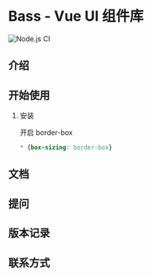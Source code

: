 # Bass - Vue UI 组件库

![Node.js CI](https://github.com/FuZhouJohn/bass/workflows/Node.js%20CI/badge.svg)

## 介绍

## 开始使用

1. 安装

    开启 border-box

    ```css
    * {box-sizing: border-box}
    ```

## 文档

## 提问

## 版本记录

## 联系方式


